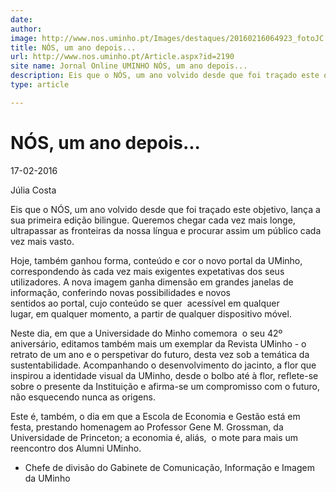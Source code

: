 ```yaml
---
date: 
author: 
image: http://www.nos.uminho.pt/Images/destaques/20160216064923_fotoJC.jpg
title: NÓS, um ano depois...
url: http://www.nos.uminho.pt/Article.aspx?id=2190
site name: Jornal Online UMINHO NÓS, um ano depois...
description: Eis que o NÓS, um ano volvido desde que foi traçado este objetivo, lança a sua primeira edição bilingue. Queremos chegar cada vez mais longe, ultrapassar as fronteiras da nossa língua e procurar assim um público cada vez mais vasto.
type: article

---
```

# NÓS, um ano depois...


17-02-2016

Júlia Costa

Eis que o NÓS, um ano volvido desde que foi traçado este objetivo, lança a sua primeira edição bilingue. Queremos chegar cada vez mais longe, ultrapassar as fronteiras da nossa língua e procurar assim um público cada vez mais vasto.

Hoje, também ganhou forma, conteúdo e cor o novo portal da UMinho, correspondendo às cada vez mais exigentes expetativas dos seus utilizadores. A nova imagem ganha dimensão em grandes janelas de informação, conferindo novas possibilidades e novos sentidos ao portal, cujo conteúdo se quer  acessível em qualquer lugar, em qualquer momento, a partir de qualquer dispositivo móvel.

Neste dia, em que a Universidade do Minho comemora  o seu 42º aniversário, editamos também mais um exemplar da Revista UMinho - o retrato de um ano e o perspetivar do futuro, desta vez sob a temática da sustentabilidade. Acompanhando o desenvolvimento do jacinto, a flor que inspirou a identidade visual da UMinho, desde o bolbo até à flor, reflete-se sobre o presente da Instituição e afirma-se um compromisso com o futuro, não esquecendo nunca as origens.

Este é, também, o dia em que a Escola de Economia e Gestão está em festa, prestando homenagem ao Professor Gene M. Grossman, da Universidade de Princeton; a economia é, aliás,  o mote para mais um reencontro dos Alumni UMinho.

* Chefe de divisão do Gabinete de Comunicação, Informação e Imagem da UMinho

